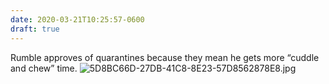 ```yaml
---
date: 2020-03-21T10:25:57-0600
draft: true
---
```




Rumble approves of quarantines because they mean he gets more “cuddle and chew” time. ![5D8BC66D-27DB-41C8-8E23-57D8562878E8.jpg](https://ianwhitney.micro.blog/uploads/2020/6aa6616f2a.jpg)



